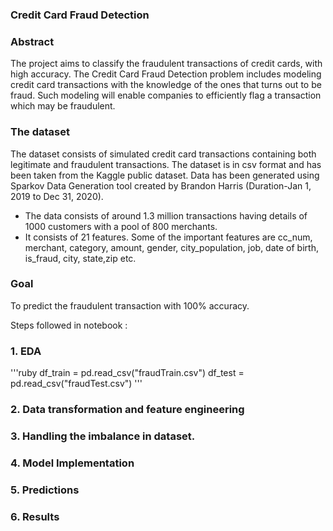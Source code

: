 ### Credit Card Fraud Detection

### Abstract

The project aims to classify the fraudulent transactions of credit cards, with high accuracy. The Credit Card Fraud Detection problem includes modeling credit card transactions with the knowledge of the ones that turns out to be fraud. Such modeling will enable companies to efficiently flag a transaction which may be fraudulent. 

### The dataset 
The dataset consists of simulated credit card transactions containing both legitimate and fraudulent transactions. The dataset is in csv format and has been taken from the Kaggle public dataset. Data has been generated using Sparkov Data Generation tool created by Brandon Harris (Duration-Jan 1, 2019 to Dec 31, 2020). 
  - The data consists of around 1.3 million transactions having details of 1000 customers with a pool of 800 merchants. 
  - It consists of 21 features. Some of the important features are cc_num, merchant, category, amount, gender, city_population, job, date of birth, is_fraud, city, state,zip etc.

### Goal 
To predict the fraudulent transaction with 100% accuracy.

Steps followed in notebook :
### 1. EDA 

'''ruby
df_train = pd.read_csv("fraudTrain.csv")
df_test = pd.read_csv("fraudTest.csv")
'''
### 2. Data transformation and feature engineering
### 3. Handling the imbalance in dataset.
### 4. Model Implementation
### 5. Predictions
### 6. Results


